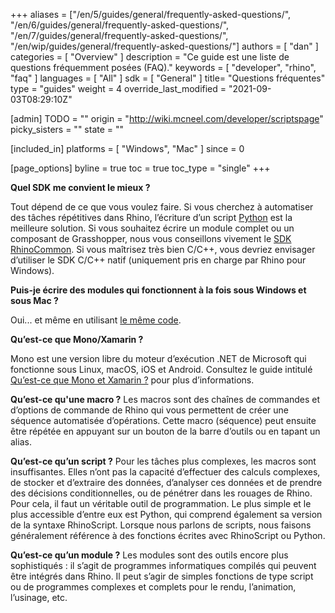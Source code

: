 +++
aliases = ["/en/5/guides/general/frequently-asked-questions/", "/en/6/guides/general/frequently-asked-questions/", "/en/7/guides/general/frequently-asked-questions/", "/en/wip/guides/general/frequently-asked-questions/"]
authors = [ "dan" ]
categories = [ "Overview" ]
description = "Ce guide est une liste de questions fréquemment posées (FAQ)."
keywords = [ "developer", "rhino", "faq" ]
languages = [ "All" ]
sdk = [ "General" ]
title= "Questions fréquentes"
type = "guides"
weight = 4
override_last_modified = "2021-09-03T08:29:10Z"

[admin]
TODO = ""
origin = "http://wiki.mcneel.com/developer/scriptspage"
picky_sisters = ""
state = ""

[included_in]
platforms = [ "Windows", "Mac" ]
since = 0

[page_options]
byline = true
toc = true
toc_type = "single"
+++


**Quel SDK me convient le mieux ?**

Tout dépend de ce que vous voulez faire. Si vous cherchez à automatiser des tâches répétitives dans Rhino, l’écriture d’un script [Python](/guides/#rhinopython) est la meilleure solution.  Si vous souhaitez écrire un module complet ou un composant de Grasshopper, nous vous conseillons vivement le [SDK RhinoCommon](/guides/rhinocommon/what-is-rhinocommon/).  Si vous maîtrisez très bien C/C++, vous devriez envisager d’utiliser le SDK C/C++ natif (uniquement pris en charge par Rhino pour Windows).

**Puis-je écrire des modules qui fonctionnent à la fois sous Windows et sous Mac ?**

Oui... et même en utilisant [le même code](/guides/rhinocommon/what-is-rhinocommon/).

**Qu’est-ce que Mono/Xamarin ?**

Mono est une version libre du moteur d’exécution .NET de Microsoft qui fonctionne sous Linux, macOS, iOS et Android.  Consultez le guide intitulé [Qu’est-ce que Mono et Xamarin ?](/guides/rhinocommon/what-are-mono-and-xamarin/) pour plus d’informations.

**Qu’est-ce qu'une macro ?**
Les macros sont des chaînes de commandes et d’options de commande de Rhino qui vous permettent de créer une séquence automatisée d’opérations.  Cette macro (séquence) peut ensuite être répétée en appuyant sur un bouton de la barre d’outils ou en tapant un alias.

**Qu’est-ce qu’un script ?**
Pour les tâches plus complexes, les macros sont insuffisantes.  Elles n’ont pas la capacité d’effectuer des calculs complexes, de stocker et d’extraire des données, d’analyser ces données et de prendre des décisions conditionnelles, ou de pénétrer dans les rouages de Rhino.  Pour cela, il faut un véritable outil de programmation.  Le plus simple et le plus accessible d’entre eux est Python, qui comprend également sa version de la syntaxe RhinoScript.  Lorsque nous parlons de scripts, nous faisons généralement référence à des fonctions écrites avec RhinoScript ou Python.

**Qu’est-ce qu’un module ?**
Les modules sont des outils encore plus sophistiqués : il s’agit de programmes informatiques compilés qui peuvent être intégrés dans Rhino.  Il peut s’agir de simples fonctions de type script ou de programmes complexes et complets pour le rendu, l’animation, l’usinage, etc.
